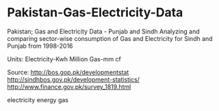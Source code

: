 # Pakistan-Gas-Electricity-Data
Pakistan; Gas and Electricity Data - Punjab and Sindh
Analyzing and comparing sector-wise consumption of Gas and Electricity for Sindh and Punjab from 1998-2016

Units: Electricity-Kwh Million Gas-mm cf

Source: http://bos.gop.pk/developmentstat http://sindhbos.gov.pk/development-statistics/ http://www.finance.gov.pk/survey_1819.html

electricity energy gas
